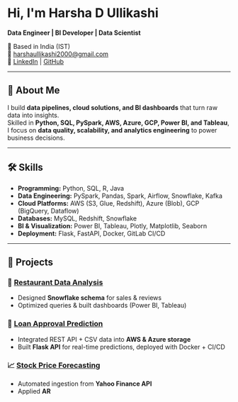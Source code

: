 # Hi, I'm Harsha D Ullikashi 
**Data Engineer | BI Developer | Data Scientist**

📍 Based in India (IST)  
📧 [harshaullikashi2000@gmail.com](mailto:harshaullikashi2000@gmail.com)  
🔗 [LinkedIn](https://www.linkedin.com/in/harsha-ullikashi/) | [GitHub](https://github.com/Harshaullikashi)

---

## 🚀 About Me
I build **data pipelines, cloud solutions, and BI dashboards** that turn raw data into insights.  
Skilled in **Python, SQL, PySpark, AWS, Azure, GCP, Power BI, and Tableau**, I focus on **data quality, scalability, and analytics engineering** to power business decisions.

---

## 🛠️ Skills
- **Programming:** Python, SQL, R, Java  
- **Data Engineering:** PySpark, Pandas, Spark, Airflow, Snowflake, Kafka  
- **Cloud Platforms:** AWS (S3, Glue, Redshift), Azure (Blob), GCP (BigQuery, Dataflow)  
- **Databases:** MySQL, Redshift, Snowflake  
- **BI & Visualization:** Power BI, Tableau, Plotly, Matplotlib, Seaborn  
- **Deployment:** Flask, FastAPI, Docker, GitLab CI/CD  

---

## 📂 Projects

### 🍴 [Restaurant Data Analysis](#)
- Designed **Snowflake schema** for sales & reviews  
- Optimized queries & built dashboards (Power BI, Tableau)  

### 🏦 [Loan Approval Prediction](#)
- Integrated REST API + CSV data into **AWS & Azure storage**  
- Built **Flask API** for real-time predictions, deployed with Docker + CI/CD  

### 📈 [Stock Price Forecasting](#)
- Automated ingestion from **Yahoo Finance API**  
- Applied **AR**


